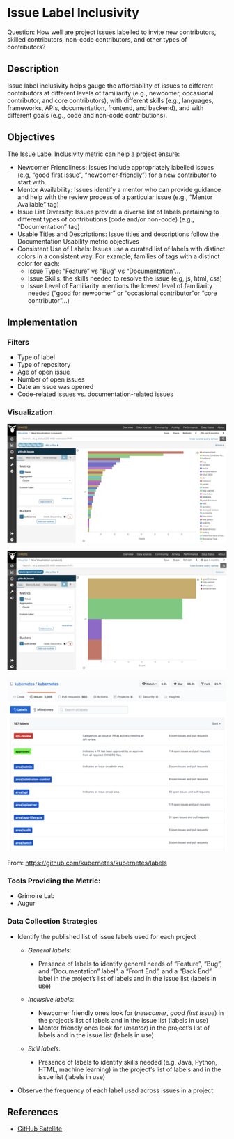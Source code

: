 # Issue Label Inclusivity
Question: How well are project issues labelled to invite new contributors, skilled contributors, non-code contributors, and other types of contributors?


## Description
Issue label inclusivity helps gauge the affordability of issues to different contributors at different levels of familiarity (e.g., newcomer, occasional contributor, and core contributors), with different skills (e.g., languages, frameworks, APIs, documentation, frontend, and backend), and with different goals (e.g., code and non-code contributions).

## Objectives

The Issue Label Inclusivity metric can help a project ensure:

- Newcomer Friendliness: Issues include appropriately labelled issues (e.g, “good first issue”, “newcomer-friendly”) for a new contributor to start with.
- Mentor Availability: Issues identify a mentor who can provide guidance and help with the review process of a particular issue (e.g., “Mentor Available” tag)
- Issue List Diversity: Issues provide a diverse list of labels pertaining to different types of contributions (code and/or non-code) (e.g., “Documentation” tag)
- Usable Titles and Descriptions: Issue titles and descriptions follow the Documentation Usability metric objectives
- Consistent Use of Labels: Issues use a curated list of labels with distinct colors in a consistent way. For example, families of tags with a distinct color for each:
   - Issue Type: “Feature” vs “Bug” vs “Documentation”...
   - Issue Skills: the skills needed to resolve the issue (e.g, js, html, css)
   - Issue Level of Familiarity: mentions the lowest level of familiarity needed (“good for newcomer” or “occasional contributor”or “core contributor”...)

## Implementation

### Filters

- Type of label
- Type of repository
- Age of open issue
- Number of open issues
- Date an issue was opened
- Code-related issues vs. documentation-related issues

### Visualization

![grimoire lab example #1](https://raw.githubusercontent.com/chaoss/wg-dei/main/focus-areas/project-and-community/images/issue-label-inclusivity_grimoire-lab-viz-example1.png)

![grimoire lab example #2](https://raw.githubusercontent.com/chaoss/wg-dei/main/focus-areas/project-and-community/images/issue-label-inclusivity_grimoire-lab-viz-example2.png)


![example labels from kubernetes project](https://raw.githubusercontent.com/chaoss/wg-dei/main/focus-areas/project-and-community/images/issue-label-inclusivity_kubernetes-labels-example.png)

From: https://github.com/kubernetes/kubernetes/labels

### Tools Providing the Metric: 
- Grimoire Lab
- Augur

### Data Collection Strategies

- Identify the published list of issue labels used for each project
   - *General labels*:
      - Presence of labels to identify general needs of  “Feature”, “Bug”, and “Documentation” label”, a “Front End”, and a “Back End” label in the project’s list of labels and in the issue list (labels in use)
   - *Inclusive labels*:
     - Newcomer friendly ones look for (*newcomer*, *good first issue*) in the project’s list of labels and in the issue list (labels in use)
     - Mentor friendly ones look for (*mentor*) in the project’s list of labels and in the issue list (labels in use)

  - *Skill labels*:
     - Presence of labels to identify skills needed (e.g, Java, Python, HTML, machine learning) in the project’s list of labels and in the issue list (labels in use)

- Observe the frequency of each label used across issues in a project

## References
- [GitHub Satellite](https://githubsatellite.com/)

